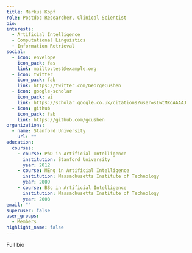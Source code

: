 ```yaml
---
title: Markus Kopf
role: Postdoc Researcher, Clinical Scientist
bio:
interests:
  - Artificial Intelligence
  - Computational Linguistics
  - Information Retrieval
social:
  - icon: envelope
    icon_pack: fas
    link: mailto:test@example.org
  - icon: twitter
    icon_pack: fab
    link: https://twitter.com/GeorgeCushen
  - icon: google-scholar
    icon_pack: ai
    link: https://scholar.google.co.uk/citations?user=sIwtMXoAAAAJ
  - icon: github
    icon_pack: fab
    link: https://github.com/gcushen
organizations:
  - name: Stanford University
    url: ""
education:
  courses:
    - course: PhD in Artificial Intelligence
      institution: Stanford University
      year: 2012
    - course: MEng in Artificial Intelligence
      institution: Massachusetts Institute of Technology
      year: 2009
    - course: BSc in Artificial Intelligence
      institution: Massachusetts Institute of Technology
      year: 2008
email: ""
superuser: false
user_groups:
  - Members
highlight_name: false
---
```

Full bio
